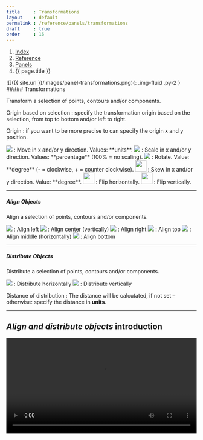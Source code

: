 ```yaml
---
title     : Transformations
layout    : default
permalink : /reference/panels/transformations
draft     : true
order     : 16
---
```


<nav aria-label="breadcrumb">
  <ol class="breadcrumb small">
    <li class="breadcrumb-item"><a href="{{ site.url }}">Index</a></li>
    <li class="breadcrumb-item"><a href="../../../reference">Reference</a></li>
    <li class="breadcrumb-item"><a href="../panels">Panels</a></li>
    <li class="breadcrumb-item active" aria-current="page">{{ page.title }}</li>
  </ol>
</nav>

<div class='row'>
<div class='col-md' markdown='1'>
![]({{ site.url }}/images/panel-transformations.png){: .img-fluid .py-2 }
</div>
<div class='col-md' markdown='1'>
##### Transformations

Transform a selection of points, contours and/or components.

Origin based on selection
: specify the transformation origin based on the selection, from top to bottom and/or left to right.

Origin
: if you want to be more precise to can specify the origin x and y position.

<img src='{{ site.url }}/images/icons/arrow-move-right.svg' />
: Move in x and/or y direction. Values: **units**.

<img src='{{ site.url }}/images/icons/resize.svg' />
: Scale in x and/or y direction. Values: **percentage** (100% = no scaling).

<img src='{{ site.url }}/images/icons/rotate.svg' />
: Rotate. Value: **degree** (- = clockwise, + = counter clockwise).

<img height="30" src='{{ site.url }}/images/icons/skew.svg' />
: Skew in x and/or y direction. Value: **degree**.

<img height="30" src='{{ site.url }}/images/icons/flip-horizontal.svg' />
: Flip horizontally.

<img height="30" src='{{ site.url }}/images/icons/flip-vertical.svg' />
: Flip vertically.

- - -

##### Align Objects

Align a selection of points, contours and/or components.

<img src='{{ site.url }}/images/icons/vertical-align-left.svg' /> 
: Align left

<img src='{{ site.url }}/images/icons/vertical-align-center.svg' /> 
: Align center (vertically)

<img src='{{ site.url }}/images/icons/vertical-align-right.svg' /> 
: Align right

<img src='{{ site.url }}/images/icons/horizontal-align-top.svg' /> 
: Align top

<img src='{{ site.url }}/images/icons/horizontal-align-center.svg' /> 
: Align middle (horizontally)

<img src='{{ site.url }}/images/icons/horizontal-align-bottom.svg' /> 
: Align bottom 

- - -

##### Distribute Objects

Distribute a selection of points, contours and/or components.

<img src='{{ site.url }}/images/icons/layout-distribute-vertical.svg' />
: Distribute horizontally

<img src='{{ site.url }}/images/icons/layout-distribute-horizontal.svg' />
: Distribute vertically

Distance of distribution
: The distance will be calcutated, if not set – otherwise: specify the distance in **units**. 

</div>
</div>


- - -

*Align and distribute objects* introduction
-------
<video src="{{ site.url }}/videos/align-distribute-objects.mp4" controls="controls" style="width: 100%; max-width: 600px">
</video>